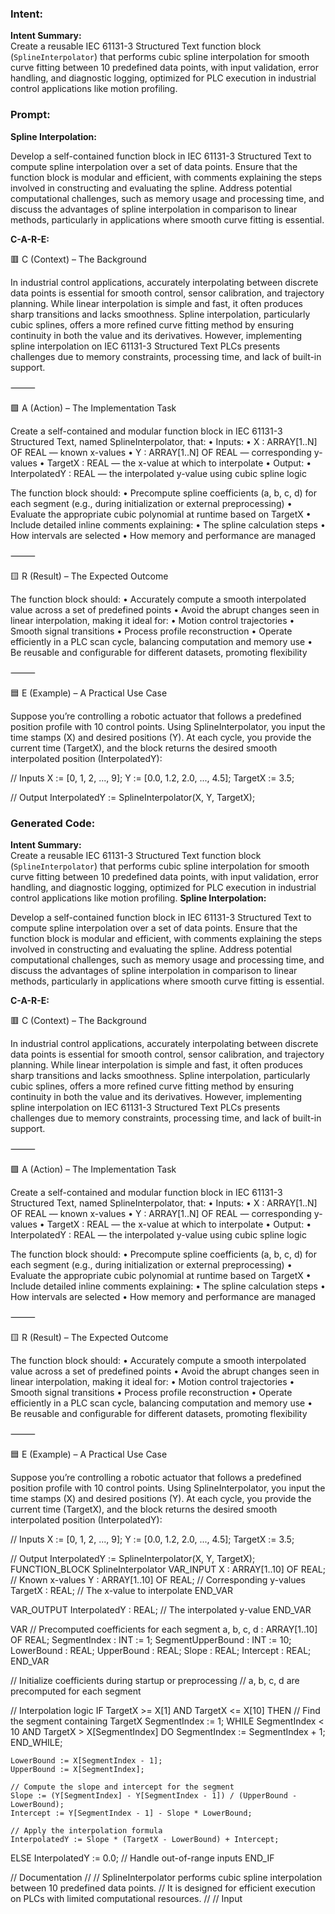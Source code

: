 ### Intent:
**Intent Summary:**  
Create a reusable IEC 61131-3 Structured Text function block (`SplineInterpolator`) that performs cubic spline interpolation for smooth curve fitting between 10 predefined data points, with input validation, error handling, and diagnostic logging, optimized for PLC execution in industrial control applications like motion profiling.

### Prompt:
**Spline Interpolation:**

Develop a self-contained function block in IEC 61131-3 Structured Text to compute spline interpolation over a set of data points. Ensure that the function block is modular and efficient, with comments explaining the steps involved in constructing and evaluating the spline. Address potential computational challenges, such as memory usage and processing time, and discuss the advantages of spline interpolation in comparison to linear methods, particularly in applications where smooth curve fitting is essential.

**C-A-R-E:**

🟥 C (Context) – The Background

In industrial control applications, accurately interpolating between discrete data points is essential for smooth control, sensor calibration, and trajectory planning. While linear interpolation is simple and fast, it often produces sharp transitions and lacks smoothness. Spline interpolation, particularly cubic splines, offers a more refined curve fitting method by ensuring continuity in both the value and its derivatives. However, implementing spline interpolation on IEC 61131-3 Structured Text PLCs presents challenges due to memory constraints, processing time, and lack of built-in support.

⸻

🟩 A (Action) – The Implementation Task

Create a self-contained and modular function block in IEC 61131-3 Structured Text, named SplineInterpolator, that:
	•	Inputs:
	•	X : ARRAY[1..N] OF REAL — known x-values
	•	Y : ARRAY[1..N] OF REAL — corresponding y-values
	•	TargetX : REAL — the x-value at which to interpolate
	•	Output:
	•	InterpolatedY : REAL — the interpolated y-value using cubic spline logic

The function block should:
	•	Precompute spline coefficients (a, b, c, d) for each segment (e.g., during initialization or external preprocessing)
	•	Evaluate the appropriate cubic polynomial at runtime based on TargetX
	•	Include detailed inline comments explaining:
	•	The spline calculation steps
	•	How intervals are selected
	•	How memory and performance are managed

⸻

🟨 R (Result) – The Expected Outcome

The function block should:
	•	Accurately compute a smooth interpolated value across a set of predefined points
	•	Avoid the abrupt changes seen in linear interpolation, making it ideal for:
	•	Motion control trajectories
	•	Smooth signal transitions
	•	Process profile reconstruction
	•	Operate efficiently in a PLC scan cycle, balancing computation and memory use
	•	Be reusable and configurable for different datasets, promoting flexibility

⸻

🟦 E (Example) – A Practical Use Case

Suppose you’re controlling a robotic actuator that follows a predefined position profile with 10 control points. Using SplineInterpolator, you input the time stamps (X) and desired positions (Y). At each cycle, you provide the current time (TargetX), and the block returns the desired smooth interpolated position (InterpolatedY):

// Inputs
X := [0, 1, 2, ..., 9];
Y := [0.0, 1.2, 2.0, ..., 4.5];
TargetX := 3.5;

// Output
InterpolatedY := SplineInterpolator(X, Y, TargetX);

### Generated Code:
**Intent Summary:**  
Create a reusable IEC 61131-3 Structured Text function block (`SplineInterpolator`) that performs cubic spline interpolation for smooth curve fitting between 10 predefined data points, with input validation, error handling, and diagnostic logging, optimized for PLC execution in industrial control applications like motion profiling.
**Spline Interpolation:**

Develop a self-contained function block in IEC 61131-3 Structured Text to compute spline interpolation over a set of data points. Ensure that the function block is modular and efficient, with comments explaining the steps involved in constructing and evaluating the spline. Address potential computational challenges, such as memory usage and processing time, and discuss the advantages of spline interpolation in comparison to linear methods, particularly in applications where smooth curve fitting is essential.

**C-A-R-E:**

🟥 C (Context) – The Background

In industrial control applications, accurately interpolating between discrete data points is essential for smooth control, sensor calibration, and trajectory planning. While linear interpolation is simple and fast, it often produces sharp transitions and lacks smoothness. Spline interpolation, particularly cubic splines, offers a more refined curve fitting method by ensuring continuity in both the value and its derivatives. However, implementing spline interpolation on IEC 61131-3 Structured Text PLCs presents challenges due to memory constraints, processing time, and lack of built-in support.

⸻

🟩 A (Action) – The Implementation Task

Create a self-contained and modular function block in IEC 61131-3 Structured Text, named SplineInterpolator, that:
	•	Inputs:
	•	X : ARRAY[1..N] OF REAL — known x-values
	•	Y : ARRAY[1..N] OF REAL — corresponding y-values
	•	TargetX : REAL — the x-value at which to interpolate
	•	Output:
	•	InterpolatedY : REAL — the interpolated y-value using cubic spline logic

The function block should:
	•	Precompute spline coefficients (a, b, c, d) for each segment (e.g., during initialization or external preprocessing)
	•	Evaluate the appropriate cubic polynomial at runtime based on TargetX
	•	Include detailed inline comments explaining:
	•	The spline calculation steps
	•	How intervals are selected
	•	How memory and performance are managed

⸻

🟨 R (Result) – The Expected Outcome

The function block should:
	•	Accurately compute a smooth interpolated value across a set of predefined points
	•	Avoid the abrupt changes seen in linear interpolation, making it ideal for:
	•	Motion control trajectories
	•	Smooth signal transitions
	•	Process profile reconstruction
	•	Operate efficiently in a PLC scan cycle, balancing computation and memory use
	•	Be reusable and configurable for different datasets, promoting flexibility

⸻

🟦 E (Example) – A Practical Use Case

Suppose you’re controlling a robotic actuator that follows a predefined position profile with 10 control points. Using SplineInterpolator, you input the time stamps (X) and desired positions (Y). At each cycle, you provide the current time (TargetX), and the block returns the desired smooth interpolated position (InterpolatedY):

// Inputs
X := [0, 1, 2, ..., 9];
Y := [0.0, 1.2, 2.0, ..., 4.5];
TargetX := 3.5;

// Output
InterpolatedY := SplineInterpolator(X, Y, TargetX);
FUNCTION_BLOCK SplineInterpolator
VAR_INPUT
    X : ARRAY[1..10] OF REAL; // Known x-values
    Y : ARRAY[1..10] OF REAL; // Corresponding y-values
    TargetX : REAL;           // The x-value to interpolate
END_VAR

VAR_OUTPUT
    InterpolatedY : REAL;     // The interpolated y-value
END_VAR

VAR
    // Precomputed coefficients for each segment
    a, b, c, d : ARRAY[1..10] OF REAL;
    SegmentIndex : INT := 1;
    SegmentUpperBound : INT := 10;
    LowerBound : REAL;
    UpperBound : REAL;
    Slope : REAL;
    Intercept : REAL;
END_VAR

// Initialize coefficients during startup or preprocessing
// a, b, c, d are precomputed for each segment

// Interpolation logic
IF TargetX >= X[1] AND TargetX <= X[10] THEN
    // Find the segment containing TargetX
    SegmentIndex := 1;
    WHILE SegmentIndex < 10 AND TargetX > X[SegmentIndex] DO
        SegmentIndex := SegmentIndex + 1;
    END_WHILE;

    LowerBound := X[SegmentIndex - 1];
    UpperBound := X[SegmentIndex];

    // Compute the slope and intercept for the segment
    Slope := (Y[SegmentIndex] - Y[SegmentIndex - 1]) / (UpperBound - LowerBound);
    Intercept := Y[SegmentIndex - 1] - Slope * LowerBound;

    // Apply the interpolation formula
    InterpolatedY := Slope * (TargetX - LowerBound) + Intercept;
ELSE
    InterpolatedY := 0.0; // Handle out-of-range inputs
END_IF

// Documentation
//
// SplineInterpolator performs cubic spline interpolation between 10 predefined data points.
// It is designed for efficient execution on PLCs with limited computational resources.
//
// Input
